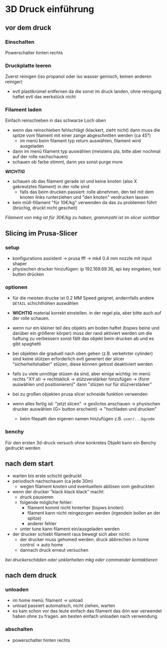 # 3D Druck einführung

## vor dem druck

### Einschalten

Powerschalter hinten rechts

### Druckplatte leeren

Zuerst reinigen (iso propanol oder iso wasser gemisch, keinen anderen reiniger)
- evtl plastikrümel entfernen da die sonst im druck landen, ohne reinigung haftet evtl das werkstück nicht

### Filament laden

Einfach reinschieben in das schwarze Loch oben
  - wenn das reinschieben fehlschlägt (klackert, zieht nicht) dann muss die spitze vom filament mit einer zange abgeschnitten werden (ca 45°)
    - im menü beim filament typ return auswählen, filament wird ausgeladen
- dann im menü filament typ auswählen (meistens pla, bitte aber nochmal auf der rolle nachschauen)
- schauen ob farbe stimmt, dann yes sonst purge more

***WICHTIG***
- schauen ob das filament gerade ist und keine knoten (also X gekreutztes filament) in der rolle sind
  - falls das beim drucken passiert: rolle abnehmen, den teil mit dem knoten links runterziehen und "den knoten" verdrucken lassen
- kein müll-fillament "für 10€/kg" verwenden da das zu problemen führt (brüchig, druckt nicht gescheit)

*Filament von mkg ist für 30€/kg zu haben, grammzahl ist im slicer sichtbar*

## Slicing im Prusa-Slicer

### setup
- konfigurations assistent -> prusa fff -> mk4 0.4 mm nozzle mit input shaper
- physischen drucker hinzufügen: ip 192.169.69.36, api key eingeben, test butten drücken

### optionen

- für die meisten drucke ist 0.2 MM Speed geignet, andernfalls andere `DETAIL` schichthöhen auswählen

- **WICHTIG** material korrekt einstellen. in der regel pla, aber bitte auch auf der rolle schauen.

- wenn nur ein kleiner teil des objekts am boden haftet (bspws beine und darüber ein größerer körper)
  muss der rand aktiviert werden um die haftung zu verbessern
  sonst fällt das objekt beim drucken ab und es gibt spaghetti

- bei objekten die graduell nach oben gehen (z.B. verkehrter cylinder) sind keine stützen erforderlich
  evtl generiert der slicer "sicherheitshalber" stüzen, diese können getrost deaktiviert werden
- falls zu viele unnötige stüzen da sind, aber einige wichtig:
  im menü rechts "XY.stl -> rechtsklick -> stützverstärker hinzufügen -> (form auswählen und positionieren)"
  dann "stüzen nur für stüzverstärker"
- bei zu großen objekten prusa slicer schneide funktion verwenden

- wenn alles fertig ist: "jetzt slicen" -> geslictes anschauen
  -> physischen drucker auswählen (G> button erscheint) -> "hochladen und drucken"
  - beim filepath den eigenen namen hinzufügen z.B. `user/...bgcode`

### benchy

Für den ersten 3d-druck versuch ohne konkretes Objekt kann ein Benchy gedruckt werden

## nach dem start

- warten bis erste schicht gedruckt
- periodisch nachschauen (ca jede 30m)
  - wegen filament knoten und eventuellem ablösen vom gedruckten
- wenn der drucker "klack klack klack" macht:
  - druck pausieren
  - folgende mögliche fehler:
    - filament kommt nicht hinterher (bspws knoten)
    - filament kann nicht reingezogen werden (irgendein bollen an der spitze)
    - anderer fehler
  - unter tune kann filament ein/ausgeladen werden
- der drucker schiebt filament raus bewegt sich aber nicht:
  - der drucker muss gehomed werden. druck abbrechen in home control -> auto home
  - dannach druck erneut versuchen

*bei druckerschäden oder unklarheiten mkg oder commander kontaktieren*


## nach dem druck

### unloaden
  - im home menü: filament -> unload
  - unload passiert automatisch, nicht ziehen, warten
  - es kam schon vor das leute einfach das filament das drin war
    verwendet haben ohne zu fragen. am besten einfach unloaden nach verwendung.

### abschalten
  - powerschalter hinten rechts
